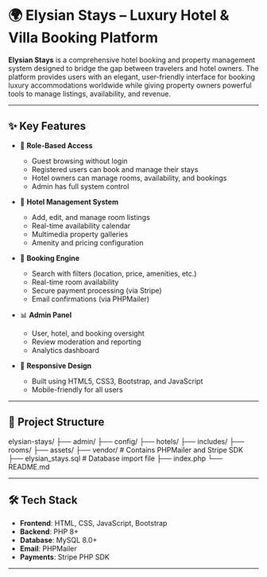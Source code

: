 # 🌍 Elysian Stays – Luxury Hotel & Villa Booking Platform

**Elysian Stays** is a comprehensive hotel booking and property management system designed to bridge the gap between travelers and hotel owners. The platform provides users with an elegant, user-friendly interface for booking luxury accommodations worldwide while giving property owners powerful tools to manage listings, availability, and revenue.

---

## ✨ Key Features

- 🔐 **Role-Based Access**
  - Guest browsing without login
  - Registered users can book and manage their stays
  - Hotel owners can manage rooms, availability, and bookings
  - Admin has full system control

- 🏨 **Hotel Management System**
  - Add, edit, and manage room listings
  - Real-time availability calendar
  - Multimedia property galleries
  - Amenity and pricing configuration

- 🧾 **Booking Engine**
  - Search with filters (location, price, amenities, etc.)
  - Real-time room availability
  - Secure payment processing (via Stripe)
  - Email confirmations (via PHPMailer)

- 📊 **Admin Panel**
  - User, hotel, and booking oversight
  - Review moderation and reporting
  - Analytics dashboard

- 📱 **Responsive Design**
  - Built using HTML5, CSS3, Bootstrap, and JavaScript
  - Mobile-friendly for all users

---

## 📁 Project Structure
elysian-stays/ ├── admin/ ├── config/ ├── hotels/ ├── includes/ ├── rooms/ ├── assets/ ├── vendor/ # Contains PHPMailer and Stripe SDK ├── elysian_stays.sql # Database import file ├── index.php └── README.md


---

## 🛠️ Tech Stack

- **Frontend**: HTML, CSS, JavaScript, Bootstrap
- **Backend**: PHP 8+
- **Database**: MySQL 8.0+
- **Email**: PHPMailer
- **Payments**: Stripe PHP SDK

---


